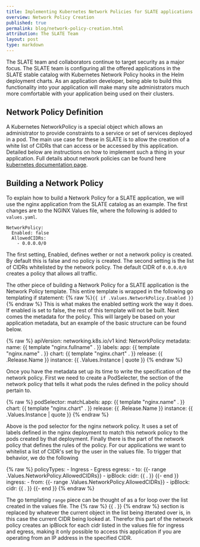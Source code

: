 ```yaml
---
title: Implementing Kubernetes Network Policies for SLATE applications
overview: Network Policy Creation
published: true
permalink: blog/network-policy-creation.html
attribution: The SLATE Team
layout: post
type: markdown
---
```


The SLATE team and collaborators continue to target security as a major focus.  The SLATE team is configuring all the offered  applications in the SLATE stable catalog with Kubernetes Network Policy hooks in the Helm deployment charts.  As an application developer, being able to build this functionality into your application will make many site administrators much more comfortable with your application being used on their clusters.
<!--end_excerpt-->

## Network Policy Definition
A Kubernetes NetworkPolicy is a special object which allows an administrator to provide constraints to a service or set of services deployed in a pod. The main use case for these in SLATE is to allow the creation of a white list of CIDRs that can access or be accessed by this application. Detailed below are instructions on how to implement such a thing in your application. Full details about network policies can be found here [kubernetes documentation page](https://kubernetes.io/docs/concepts/services-networking/network-policies/).

## Building a Network Policy
To explain how to build a Network Policy for a SLATE application, we will use the nginx application from the SLATE catalog as an example.  The first changes are to the NGINX Values file, where the following is added to `values.yaml`. 

```
NetworkPolicy:
  Enabled: false
  AllowedCIDRs: 
    - 0.0.0.0/0
```

The first setting, Enabled, defines wether or not a network policy is created. By default this is false and no policy is created. The second setting is the list of CIDRs whitelisted by the network policy. The default CIDR of `0.0.0.0/0` creates a policy that allows all traffic.
    
The other piece of building a Network Policy for a SLATE application is the Network Policy template. This entire template is wrapped in the following go templating if statement: {% raw %}`{{ if .Values.NetworkPolicy.Enabled }}`{% endraw %} This is what makes the enabled setting work the way it does. If enabled is set to false, the rest of this template will not be built. Next comes the metadata for the policy. This will largely be based on your application metadata, but an example of the basic structure can be found below. 

{% raw %}
	apiVersion: networking.k8s.io/v1
	kind: NetworkPolicy
	metadata:
	  name: {{ template "nginx.fullname" . }}
	  labels:
	    app: {{ template "nginx.name" . }}
	    chart: {{ template "nginx.chart" . }}
	    release: {{ .Release.Name }}
	    instance: {{ .Values.Instance | quote }}
{% endraw %}

Once you have the metadata set up its time to write the specification of the network policy. First we need to create a PodSelecter, the section of the network policy that tells it what pods the rules defined in the policy should pertain to. 

{% raw %}
	 podSelector:
	    matchLabels:
	      app: {{ template "nginx.name" . }}
	      chart: {{ template "nginx.chart" . }}
	      release: {{ .Release.Name }}
	      instance: {{ .Values.Instance | quote }}
{% endraw %}
      
Above is the pod selector for the nginx network policy. It uses a set of labels defined in the nginx deployment to match this network policy to the pods created by that deployment. Finally there is the part of the network policy that defines the rules of the policy. For our applications we want to whitelist a list of CIDR's set by the user in the values file. To trigger that behavior, we do the following  
 
{% raw %}
	  policyTypes:
	  - Ingress
	  - Egress
	  egress:
	  - to:
	    {{- range .Values.NetworkPolicy.AllowedCIDRs}}
	    - ipBlock:
		  cidr: {{ . }} 
	    {{- end }}
	  ingress:
	  - from:
	    {{- range .Values.NetworkPolicy.AllowedCIDRs}}
	    - ipBlock:
		  cidr: {{ . }}
	    {{- end }}
{% endraw %}

The go templating `range` piece can be thought of as a for loop over the list created in the values file. The {% raw %} {{ . }} {% endraw %} section is replaced by whatever the current object in the list being itterated over is, in this case the current CIDR being looked at. Therefor this part of the network policy creates an ipBlock for each cidr listed in the values file for ingress and egress, making it only possible to access this application if you are operating from an IP address in the specified CIDR.

